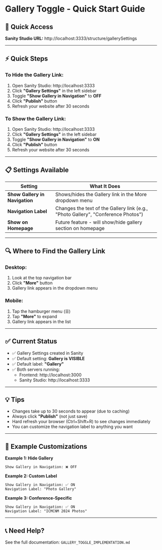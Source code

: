 # Gallery Toggle - Quick Start Guide

## 🎯 Quick Access

**Sanity Studio URL:** http://localhost:3333/structure/gallerySettings

---

## ⚡ Quick Steps

### **To Hide the Gallery Link:**

1. Open Sanity Studio: http://localhost:3333
2. Click **"Gallery Settings"** in the left sidebar
3. Toggle **"Show Gallery in Navigation"** to **OFF**
4. Click **"Publish"** button
5. Refresh your website after 30 seconds

### **To Show the Gallery Link:**

1. Open Sanity Studio: http://localhost:3333
2. Click **"Gallery Settings"** in the left sidebar
3. Toggle **"Show Gallery in Navigation"** to **ON**
4. Click **"Publish"** button
5. Refresh your website after 30 seconds

---

## 📋 Settings Available

| Setting | What It Does |
|---------|--------------|
| **Show Gallery in Navigation** | Shows/hides the Gallery link in the More dropdown menu |
| **Navigation Label** | Changes the text of the Gallery link (e.g., "Photo Gallery", "Conference Photos") |
| **Show on Homepage** | Future feature - will show/hide gallery section on homepage |

---

## 🔍 Where to Find the Gallery Link

### Desktop:
1. Look at the top navigation bar
2. Click **"More"** button
3. Gallery link appears in the dropdown menu

### Mobile:
1. Tap the hamburger menu (☰)
2. Tap **"More"** to expand
3. Gallery link appears in the list

---

## ✅ Current Status

- ✅ Gallery Settings created in Sanity
- ✅ Default setting: **Gallery is VISIBLE**
- ✅ Default label: **"Gallery"**
- ✅ Both servers running:
  - Frontend: http://localhost:3000
  - Sanity Studio: http://localhost:3333

---

## 💡 Tips

- Changes take up to 30 seconds to appear (due to caching)
- Always click **"Publish"** (not just save)
- Hard refresh your browser (Ctrl+Shift+R) to see changes immediately
- You can customize the navigation label to anything you want

---

## 🎨 Example Customizations

**Example 1: Hide Gallery**
```
Show Gallery in Navigation: ❌ OFF
```

**Example 2: Custom Label**
```
Show Gallery in Navigation: ✅ ON
Navigation Label: "Photo Gallery"
```

**Example 3: Conference-Specific**
```
Show Gallery in Navigation: ✅ ON
Navigation Label: "ICMCNM 2024 Photos"
```

---

## 📞 Need Help?

See the full documentation: `GALLERY_TOGGLE_IMPLEMENTATION.md`

